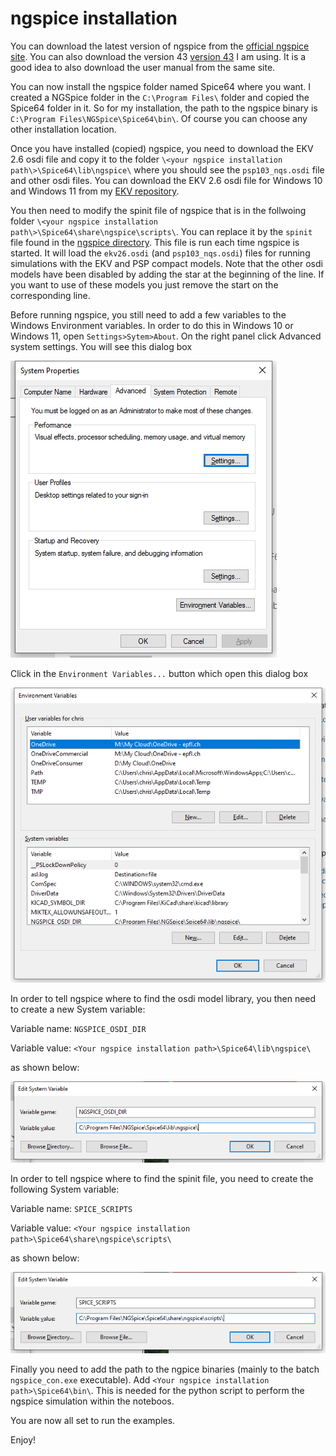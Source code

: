 # ngspice installation

You can download the latest version of ngspice from the [official ngspice site](https://sourceforge.net/projects/ngspice/files/ng-spice-rework/44.2/). You can also download the version 43 [version 43](https://sourceforge.net/projects/ngspice/files/ng-spice-rework/old-releases/43/) I am using. It is a good idea to also download the user manual from the same site.

You can now install the ngspice folder named Spice64 where you want. I created a NGSpice folder in the `C:\Program Files\` folder and copied the Spice64 folder in it. So for my installation, the path to the ngspice binary is `C:\Program Files\NGSpice\Spice64\bin\`. Of course you can choose any other installation location.

Once you have installed (copied) ngspice, you need to download the EKV 2.6 osdi file and copy it to the folder `\<your ngspice installation path\>\Spice64\lib\ngspice\` where you should see the `psp103_nqs.osdi` file and other osdi files. You can download the EKV 2.6 osdi file for Windows 10 and Windows 11 from my [EKV repository](https://github.com/chrisenz/EKV/tree/main/EKV2.6/va/code).

You then need to modify the spinit file of ngspice that is in the follwoing folder `\<your ngspice installation path\>\Spice64\share\ngspice\scripts\`. You can replace it by the `spinit` file found in the [ngspice directory](https://github.com/chrisenz/sEKV-Design-in-IHP-SG13G2/tree/main/ngspice). This file is run each time ngspice is started. It will load the `ekv26.osdi` (and `psp103_nqs.osdi`) files for running simulations with the EKV and PSP compact models. Note that the other osdi models have been disabled by adding the star at the beginning of the line. If you want to use of these models you just remove the start on the corresponding line.

Before running ngspice, you still need to add a few variables to the Windows Environment variables. In order to do this in Windows 10 or Windows 11, open `Settings>Sytem>About`. On the right panel click Advanced system settings. You will see this dialog box

![System properties.](/img/system_properties.png)

Click in the `Environment Variables...` button which open this dialog box

![Environment variables.](/img/environment_variables.png)

In order to tell ngspice where to find the osdi model library, you then need to create a new System variable:

Variable name: `NGSPICE_OSDI_DIR`

Variable value: `<Your ngspice installation path>\Spice64\lib\ngspice\`

as shown below:

![ngspice osdi dir.](/img/NGSPICE_OSDI_DIR.png)

In order to tell ngspice where to find the spinit file, you need to create the following System variable:

Variable name: `SPICE_SCRIPTS`

Variable value: `<Your ngspice installation path>\Spice64\share\ngspice\scripts\`

as shown below:

![ngspice osdi dirspice scripts.](/img/SPICE_SCRIPTS.png)

Finally you need to add the path to the ngpice binaries (mainly to the batch `ngspice_con.exe` executable). Add `<Your ngspice installation path>\Spice64\bin\`. This is needed for the python script to perform the ngspice simulation within the noteboos.

You are now all set to run the examples.

Enjoy!
